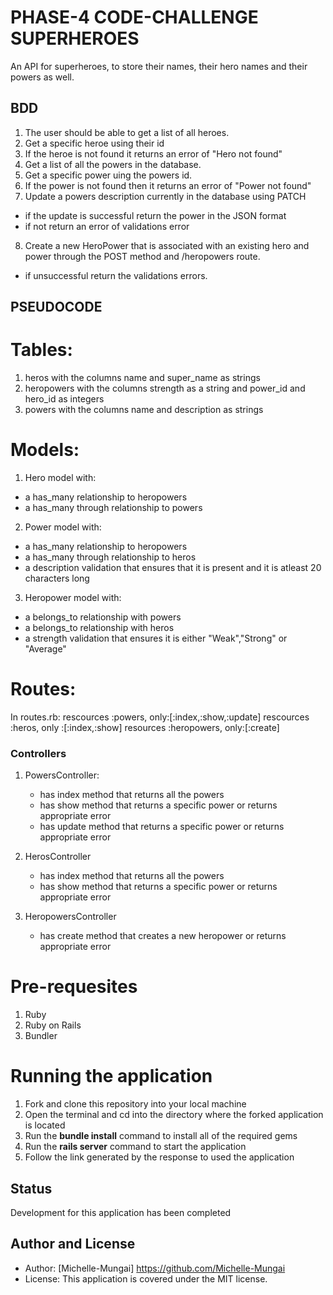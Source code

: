 # PHASE-4 CODE-CHALLENGE SUPERHEROES

An API for superheroes, to store their names, their hero names and their powers as well.

## BDD
1. The user should be able to get a list of all heroes. 
2. Get a specific heroe using their id
3. If the heroe is not found it returns an error of "Hero not found"
4. Get a list of all the powers in the database.
5. Get a specific power uing the powers id.
6. If the power is not found then it returns an error of "Power not found"
7. Update a powers description currently in the database using PATCH
- if the update is successful return the power in the JSON format
- if not return an error of validations error
8. Create a new HeroPower that is associated with an existing hero and power through the POST method and /heropowers route.
- if unsuccessful return the validations errors.

## PSEUDOCODE
# Tables:
1. heros with the columns name and super_name as strings
2. heropowers with the columns strength as a string and power_id and hero_id as integers
3. powers with the columns name and description as strings

# Models:
1. Hero model with:
- a has_many relationship to heropowers
- a has_many through relationship to powers

2. Power model with:
- a has_many relationship to heropowers
- a has_many through relationship to heros
- a description validation that ensures that it is present and it is atleast 20 characters long 


3. Heropower model with:
- a belongs_to relationship with powers
- a belongs_to relationship  with heros
- a strength validation that ensures it is either "Weak","Strong" or "Average"

# Routes: 
In routes.rb:
rescources :powers, only:[:index,:show,:update]
rescources :heros, only :[:index,:show]
resources :heropowers, only:[:create]

### Controllers
1. PowersController:
   - has index method that returns all the powers
   - has show method that returns a specific power or returns appropriate error
   - has update method that returns a specific power or returns appropriate error

2. HerosController
   - has index method that returns all the powers
   - has show method that returns a specific power or returns appropriate error

3. HeropowersController
    - has create method that creates a new heropower or returns appropriate error

# Pre-requesites
1. Ruby 
2. Ruby on Rails
3. Bundler 
# Running the application
1. Fork and clone this repository into your local machine
2. Open the terminal and cd into the directory where the forked application is located
3. Run the **bundle install** command to install all of the required gems
4. Run the **rails server** command to start the application
5. Follow the link generated by the response to used the application

## Status
Development for this application has been completed 

## Author and License
- Author: [Michelle-Mungai] https://github.com/Michelle-Mungai
- License: This application is covered under the MIT license.